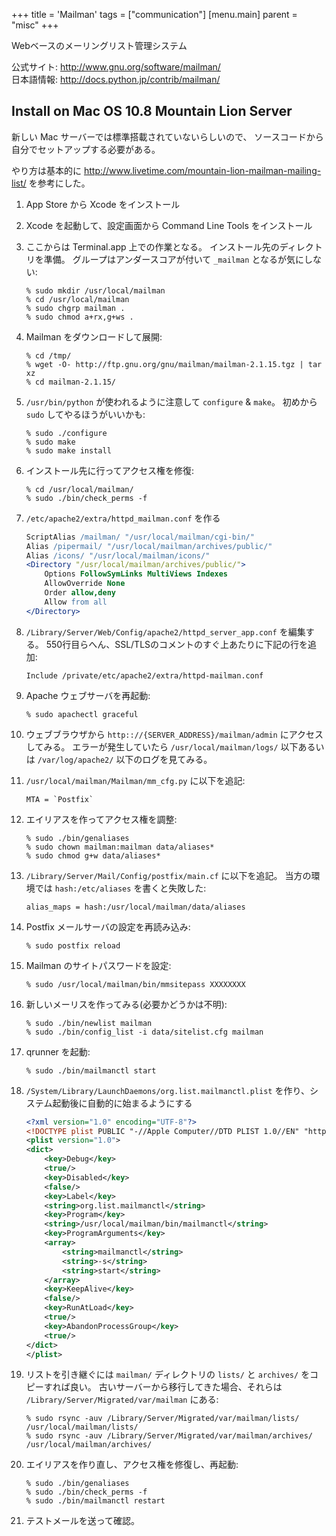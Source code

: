 +++
title = 'Mailman'
tags = ["communication"]
[menu.main]
  parent = "misc"
+++

Webベースのメーリングリスト管理システム

公式サイト: <http://www.gnu.org/software/mailman/>\
日本語情報: <http://docs.python.jp/contrib/mailman/>

## Install on Mac OS 10.8 Mountain Lion Server

新しい Mac サーバーでは標準搭載されていないらしいので、
ソースコードから自分でセットアップする必要がある。

やり方は基本的に
<http://www.livetime.com/mountain-lion-mailman-mailing-list/>
を参考にした。

1.  App Store から Xcode をインストール
2.  Xcode を起動して、設定画面から
    Command Line Tools をインストール
3.  ここからは Terminal.app 上での作業となる。
    インストール先のディレクトリを準備。
    グループはアンダースコアが付いて `_mailman` となるが気にしない:

        % sudo mkdir /usr/local/mailman
        % cd /usr/local/mailman
        % sudo chgrp mailman .
        % sudo chmod a+rx,g+ws .

4.  Mailman をダウンロードして展開:

        % cd /tmp/
        % wget -O- http://ftp.gnu.org/gnu/mailman/mailman-2.1.15.tgz | tar xz
        % cd mailman-2.1.15/

5.  `/usr/bin/python` が使われるように注意して
    `configure` & `make`。
    初めから `sudo` してやるほうがいいかも:

        % sudo ./configure
        % sudo make
        % sudo make install

6.  インストール先に行ってアクセス権を修復:

        % cd /usr/local/mailman/
        % sudo ./bin/check_perms -f

7.  `/etc/apache2/extra/httpd_mailman.conf` を作る

    ```apache
    ScriptAlias /mailman/ "/usr/local/mailman/cgi-bin/"
    Alias /pipermail/ "/usr/local/mailman/archives/public/"
    Alias /icons/ "/usr/local/mailman/icons/"
    <Directory "/usr/local/mailman/archives/public/">
        Options FollowSymLinks MultiViews Indexes
        AllowOverride None
        Order allow,deny
        Allow from all
    </Directory>
    ```

8.  `/Library/Server/Web/Config/apache2/httpd_server_app.conf` を編集する。
    550行目らへん、SSL/TLSのコメントのすぐ上あたりに下記の行を追加:

        Include /private/etc/apache2/extra/httpd-mailman.conf

9.  Apache ウェブサーバを再起動:

        % sudo apachectl graceful

10. ウェブブラウザから `http:://{SERVER_ADDRESS}/mailman/admin` にアクセスしてみる。
    エラーが発生していたら
    `/usr/local/mailman/logs/` 以下あるいは
    `/var/log/apache2/` 以下のログを見てみる。
11. `/usr/local/mailman/Mailman/mm_cfg.py` に以下を追記:

        MTA = `Postfix`

12. エイリアスを作ってアクセス権を調整:

        % sudo ./bin/genaliases
        % sudo chown mailman:mailman data/aliases*
        % sudo chmod g+w data/aliases*

13. `/Library/Server/Mail/Config/postfix/main.cf` に以下を追記。
    当方の環境では `hash:/etc/aliases` を書くと失敗した:

        alias_maps = hash:/usr/local/mailman/data/aliases

14. Postfix メールサーバの設定を再読み込み:

        % sudo postfix reload

15. Mailman のサイトパスワードを設定:

        % sudo /usr/local/mailman/bin/mmsitepass XXXXXXXX

16. 新しいメーリスを作ってみる(必要かどうかは不明):

        % sudo ./bin/newlist mailman
        % sudo ./bin/config_list -i data/sitelist.cfg mailman

17. qrunner を起動:

        % sudo ./bin/mailmanctl start

18. `/System/Library/LaunchDaemons/org.list.mailmanctl.plist`
    を作り、システム起動後に自動的に始まるようにする

    ```xml
    <?xml version="1.0" encoding="UTF-8"?>
    <!DOCTYPE plist PUBLIC "-//Apple Computer//DTD PLIST 1.0//EN" "http://www.apple.com/DTDs/PropertyList-1.0.dtd">
    <plist version="1.0">
    <dict>
        <key>Debug</key>
        <true/>
        <key>Disabled</key>
        <false/>
        <key>Label</key>
        <string>org.list.mailmanctl</string>
        <key>Program</key>
        <string>/usr/local/mailman/bin/mailmanctl</string>
        <key>ProgramArguments</key>
        <array>
            <string>mailmanctl</string>
            <string>-s</string>
            <string>start</string>
        </array>
        <key>KeepAlive</key>
        <false/>
        <key>RunAtLoad</key>
        <true/>
        <key>AbandonProcessGroup</key>
        <true/>
    </dict>
    </plist>
    ```

19. リストを引き継ぐには `mailman/` ディレクトリの
    `lists/` と `archives/` をコピーすれば良い。
    古いサーバーから移行してきた場合、それらは
    `/Library/Server/Migrated/var/mailman` にある:

        % sudo rsync -auv /Library/Server/Migrated/var/mailman/lists/ /usr/local/mailman/lists/
        % sudo rsync -auv /Library/Server/Migrated/var/mailman/archives/ /usr/local/mailman/archives/

20. エイリアスを作り直し、アクセス権を修復し、再起動:

        % sudo ./bin/genaliases
        % sudo ./bin/check_perms -f
        % sudo ./bin/mailmanctl restart

21. テストメールを送って確認。
